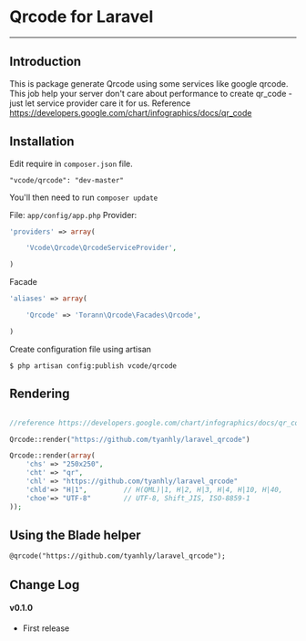 # Qrcode for Laravel


----------

## Introduction

This is package generate Qrcode using some services like google qrcode. 
This job help your server don't care about performance to create qr_code - just let service provider care it for us. 
Reference https://developers.google.com/chart/infographics/docs/qr_code

## Installation


Edit require in `composer.json` file.

~~~
"vcode/qrcode": "dev-master"
~~~

You'll then need to run `composer update` 

File: `app/config/app.php` 
Provider:
~~~php
'providers' => array(

    'Vcode\Qrcode\QrcodeServiceProvider',

)
~~~
Facade
~~~php
'aliases' => array(

    'Qrcode' => 'Torann\Qrcode\Facades\Qrcode',

)
~~~

Create configuration file using artisan

~~~
$ php artisan config:publish vcode/qrcode
~~~

## Rendering
~~~php

//reference https://developers.google.com/chart/infographics/docs/qr_codes

Qrcode::render("https://github.com/tyanhly/laravel_qrcode")

Qrcode::render(array(
    'chs' => "250x250",
    'cht' => "qr",
    'chl' => "https://github.com/tyanhly/laravel_qrcode"
    'chld'=> "H|1",         // H(QML)|1, H|2, H|3, H|4, H|10, H|40,
    'choe'=> "UTF-8"        // UTF-8, Shift_JIS, ISO-8859-1
));
~~~

## Using the Blade helper

~~~html
@qrcode("https://github.com/tyanhly/laravel_qrcode");
~~~

## Change Log

#### v0.1.0

- First release
